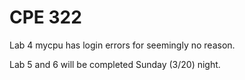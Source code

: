# CPE 322

Lab 4 mycpu has login errors for seemingly no reason.

Lab 5 and 6 will be completed Sunday (3/20) night.